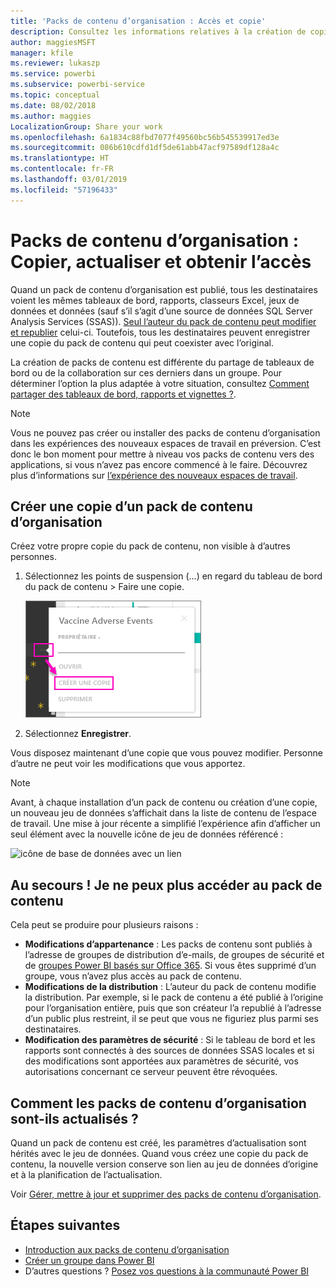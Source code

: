 ```yaml
---
title: 'Packs de contenu d’organisation : Accès et copie'
description: Consultez les informations relatives à la création de copies de packs de contenu d’organisation et à la résolution des problèmes d’accès à ces derniers dans Power BI
author: maggiesMSFT
manager: kfile
ms.reviewer: lukaszp
ms.service: powerbi
ms.subservice: powerbi-service
ms.topic: conceptual
ms.date: 08/02/2018
ms.author: maggies
LocalizationGroup: Share your work
ms.openlocfilehash: 6a1834c88fbd7077f49560bc56b545539917ed3e
ms.sourcegitcommit: 086b610cdfd1df5de61abb47acf97589df128a4c
ms.translationtype: HT
ms.contentlocale: fr-FR
ms.lasthandoff: 03/01/2019
ms.locfileid: "57196433"
---
```

# <a name="organizational-content-packs-copy-refresh-and-get-access"></a>Packs de contenu d’organisation : Copier, actualiser et obtenir l’accès

Quand un pack de contenu d’organisation est publié, tous les destinataires voient les mêmes tableaux de bord, rapports, classeurs Excel, jeux de données et données (sauf s’il s’agit d’une source de données SQL Server Analysis Services (SSAS)).  [Seul l’auteur du pack de contenu peut modifier et republier](service-organizational-content-pack-manage-update-delete.md) celui-ci.  Toutefois, tous les destinataires peuvent enregistrer une copie du pack de contenu qui peut coexister avec l’original.

La création de packs de contenu est différente du partage de tableaux de bord ou de la collaboration sur ces derniers dans un groupe. Pour déterminer l’option la plus adaptée à votre situation, consultez [Comment partager des tableaux de bord, rapports et vignettes ?](service-how-to-collaborate-distribute-dashboards-reports.md).

> [!NOTE]
> Vous ne pouvez pas créer ou installer des packs de contenu d’organisation dans les expériences des nouveaux espaces de travail en préversion. C’est donc le bon moment pour mettre à niveau vos packs de contenu vers des applications, si vous n’avez pas encore commencé à le faire. Découvrez plus d’informations sur [l’expérience des nouveaux espaces de travail](service-create-the-new-workspaces.md).
> 

## <a name="create-a-copy-of-an-organizational-content-pack"></a>Créer une copie d’un pack de contenu d’organisation
Créez votre propre copie du pack de contenu, non visible à d’autres personnes.

1. Sélectionnez les points de suspension (...) en regard du tableau de bord du pack de contenu > Faire une copie.
   
    ![](media/service-organizational-content-pack-copy-refresh-access/power-bi-create-copy-organizational-content-pack.png)
2. Sélectionnez **Enregistrer**.  

Vous disposez maintenant d’une copie que vous pouvez modifier. Personne d’autre ne peut voir les modifications que vous apportez.

> [!NOTE]
> Avant, à chaque installation d’un pack de contenu ou création d’une copie, un nouveau jeu de données s’affichait dans la liste de contenu de l’espace de travail. Une mise à jour récente a simplifié l’expérience afin d’afficher un seul élément avec la nouvelle icône de jeu de données référencé :
>
> ![icône de base de données avec un lien](media/service-organizational-content-pack-copy-refresh-access/power-bi-dataset-reference-icon.png)
> 

## <a name="help--i-can-no-longer-access-the-content-pack"></a>Au secours !  Je ne peux plus accéder au pack de contenu
Cela peut se produire pour plusieurs raisons :

* **Modifications d’appartenance** :  Les packs de contenu sont publiés à l’adresse de groupes de distribution d’e-mails, de groupes de sécurité et de [groupes Power BI basés sur Office 365](https://support.office.com/article/Create-a-group-in-Office-365-7124dc4c-1de9-40d4-b096-e8add19209e9).  Si vous êtes supprimé d’un groupe, vous n’avez plus accès au pack de contenu.
* **Modifications de la distribution** : L’auteur du pack de contenu modifie la distribution. Par exemple, si le pack de contenu a été publié à l’origine pour l’organisation entière, puis que son créateur l’a republié à l’adresse d’un public plus restreint, il se peut que vous ne figuriez plus parmi ses destinataires.
* **Modification des paramètres de sécurité** : Si le tableau de bord et les rapports sont connectés à des sources de données SSAS locales et si des modifications sont apportées aux paramètres de sécurité, vos autorisations concernant ce serveur peuvent être révoquées.

## <a name="how-are-organizational-content-packs-refreshed"></a>Comment les packs de contenu d’organisation sont-ils actualisés ?
Quand un pack de contenu est créé, les paramètres d’actualisation sont hérités avec le jeu de données.  Quand vous créez une copie du pack de contenu, la nouvelle version conserve son lien au jeu de données d’origine et à la planification de l’actualisation. 

Voir [Gérer, mettre à jour et supprimer des packs de contenu d’organisation](service-organizational-content-pack-manage-update-delete.md).

## <a name="next-steps"></a>Étapes suivantes
* [Introduction aux packs de contenu d’organisation](service-organizational-content-pack-introduction.md)
* [Créer un groupe dans Power BI](service-create-distribute-apps.md)
* D’autres questions ? [Posez vos questions à la communauté Power BI](http://community.powerbi.com/)

